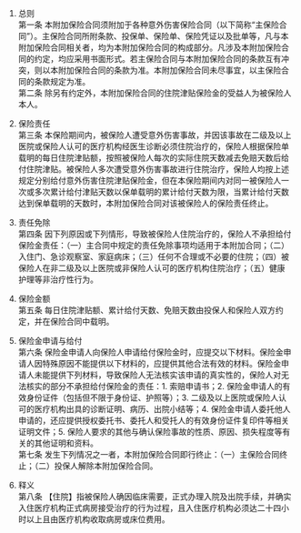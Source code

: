 1. 总则  
第一条 本附加保险合同须附加于各种意外伤害保险合同（以下简称“主保险合同”）。主保险合同所附条款、投保单、保险单、保险凭证以及批单等，凡与本附加保险合同相关者，均为本附加保险合同的构成部分。凡涉及本附加保险合同的约定，均应采用书面形式。若主保险合同与本附加保险合同的条款互有冲突，则以本附加保险合同的条款为准。本附加保险合同未尽事宜，以主保险合同的条款规定为准。  
第二条 除另有约定外，本附加保险合同的住院津贴保险金的受益人为被保险人本人。

2. 保险责任  
第三条 本保险期间内，被保险人遭受意外伤害事故，并因该事故在二级及以上医院或保险人认可的医疗机构经医生诊断必须住院治疗的，保险人根据保险单载明的每日住院津贴额，按照被保险人每次的实际住院天数减去免赔天数后给付住院津贴。被保险人多次遭受意外伤害事故进行住院治疗，保险人均按上述规定分别给付意外伤害住院津贴保险金，但在本保险期间内对同一被保险人一次或多次累计给付津贴天数以保单载明的累计给付天数为限，当累计给付天数达到保单载明的天数时，本附加保险合同对该被保险人的保险责任终止。

3. 责任免除  
第四条 因下列原因或下列情形，导致被保险人住院治疗的，保险人不承担给付保险金责任：（一）主合同中规定的责任免除事项均适用于本附加合同；（二）入住门、急诊观察室、家庭病床；（三）任何不合理或不必要的住院；（四）被保险人在非二级及以上医院或非保险人认可的医疗机构住院治疗；（五）健康护理等非治疗性行为。

4. 保险金额  
第五条 每日住院津贴额、累计给付天数、免赔天数由投保人和保险人双方约定，并在保险合同中载明。

5. 保险金申请与给付  
第六条 保险金申请人向保险人申请给付保险金时，应提交以下材料。保险金申请人因特殊原因不能提供以下材料的，应提供其他合法有效的材料。保险金申请人未能提供下列材料，导致保险人无法核实该申请的真实性的，保险人对无法核实的部分不承担给付保险金的责任：1. 索赔申请书；2. 保险金申请人的有效身份证件（包括但不限于身份证、护照等）；3. 二级及以上医院或保险人认可的医疗机构出具的诊断证明、病历、出院小结等；4. 保险金申请人委托他人申请的，还应提供授权委托书、委托人和受托人的有效身份证件复印件等相关证明文件；5. 保险人要求的其他与确认保险事故的性质、原因、损失程度等有关的其他证明和资料。  
第七条 发生下列情况之一者，本附加保险合同即行终止：（一）主保险合同终止；（二）投保人解除本附加保险合同。

6. 释义  
第八条 【住院】指被保险人确因临床需要，正式办理入院及出院手续，并确实入住医疗机构正式病房接受治疗的行为过程，且入住医疗机构必须达二十四小时以上且由医疗机构收取病房或床位费用。